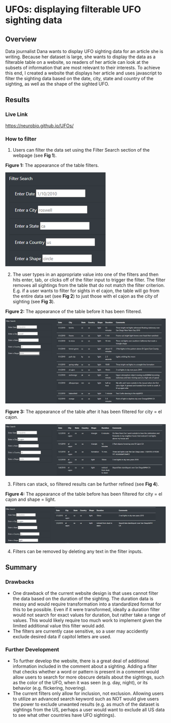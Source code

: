 # UFOs: displaying filterable UFO sighting data

## Overview
Data journalist Dana wants to display UFO sighting data for an article she is writing.  Because her dataset is large, she wants to display the data as a filterable table on a website, so readers of her article can look at the subsets of information that are most relevant to their interests.  To achieve this end, I created a website that displays her article and uses javascript to filter the sighting data based on the date, city, state and country of the sighting, as well as the shape of the sighted UFO.

## Results

### Live Link

https://neurobio.github.io/UFOs/

### How to filter
1) Users can filter the data set using the Filter Search section of the webpage (see **Fig 1**).

**Figure 1:** The appearance of the table filters.

![filters](Resources/filter_search.png)

2) The user types in an appropriate value into one of the filters and then hits enter, tab, or clicks off of the filter input to trigger the filter.  The filter removes all sightings from the table that do not match the filter criterion.  E.g. if a user wants to filter for sights in el cajon, the table will go from the entire data set (see **Fig 2**) to just those with el cajon as the city of sighting (see **Fig 3**).

**Figure 2:** The appearance of the table before it has been filtered.

![unfiltered-data](Resources/pre_filter.png)


**Figure 3:** The appearance of the table after it has been filtered for city = el cajon.

![el-cajon-data](Resources/post_filter.png)

3) Filters can stack, so filtered results can be further refined (see **Fig 4**).

**Figure 4:** The appearance of the table before has been filtered for city = el cajon and shape = light.

![el-cajon-light-data](Resources/post_filter_2.png)

4) Filters can be removed by deleting any text in the filter inputs.


## Summary
### Drawbacks
- One drawback of the current website design is that uses cannot filter the data based on the duration of the sighting.  The duration data is messy and would require transformation into a standardized format for this to be possible.  Even if it were transformed, ideally a duration filter would not search for exact values for duration, but rather take a range of values.  This would likely require too much work to implement given the limited additional value this filter would add.
- The filters are currently case sensitive, so a user may accidently exclude desired data if capitol letters are used. 
### Further Development
- To further develop the website, there is a great deal of additional information included in the comment about a sighting.  Adding a filter that checks whether a word or pattern is present in a comment would allow users to search for more obscure details about the sightings, such as the color of the UFO, when it was seen (e.g. day, night), or its behavior (e.g. flickering, hovering).
- The current filters only allow for inclusion, not exclusion.  Allowing users to utilize an advanced search keyword such as NOT would give users the power to exclude unwanted results (e.g. as much of the dataset is sightings from the US, perhaps a user would want to exclude all US data to see what other countries have UFO sightings).
